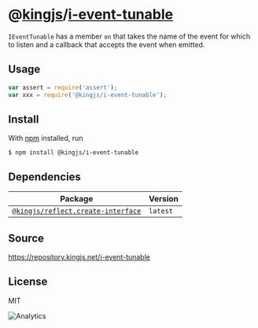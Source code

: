 # @[kingjs][@kingjs]/[i-event-tunable][ns0]
`IEventTunable` has a member `on` that takes the name of the event for which to listen and a callback that accepts the event when emitted.
## Usage
```js
var assert = require('assert');
var xxx = require('@kingjs/i-event-tunable');
```






## Install
With [npm](https://npmjs.org/) installed, run
```
$ npm install @kingjs/i-event-tunable
```
## Dependencies
|Package|Version|
|---|---|
|[`@kingjs/reflect.create-interface`](https://www.npmjs.com/package/@kingjs/reflect.create-interface)|`latest`|
## Source
https://repository.kingjs.net/i-event-tunable
## License
MIT

![Analytics](https://analytics.kingjs.net/i-event-tunable)

[@kingjs]: https://www.npmjs.com/package/kingjs
[ns0]: https://www.npmjs.com/package/@kingjs/i-event-tunable
